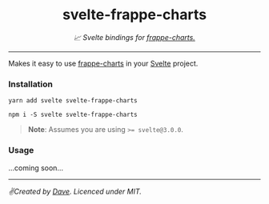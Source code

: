<div align="center" margin="0 auto 20px">
  <h1>svelte-frappe-charts</h1>
  <p style="font-style: italic;">📈 Svelte bindings for <a href="https://frappe.io/charts">frappe-charts.</a></p>
  <div>
    
  </div>
</div>

--- 


Makes it easy to use [frappe-charts](https://frappe.io/charts) in your [Svelte](https://svelte.dev/) project.

### Installation

```
yarn add svelte svelte-frappe-charts

npm i -S svelte svelte-frappe-charts
```

> **Note**: Assumes you are using `>= svelte@3.0.0`.

### Usage

...coming soon...

---

_✌️Created by [Dave](http://himynameisdave.com). Licenced under MIT._
